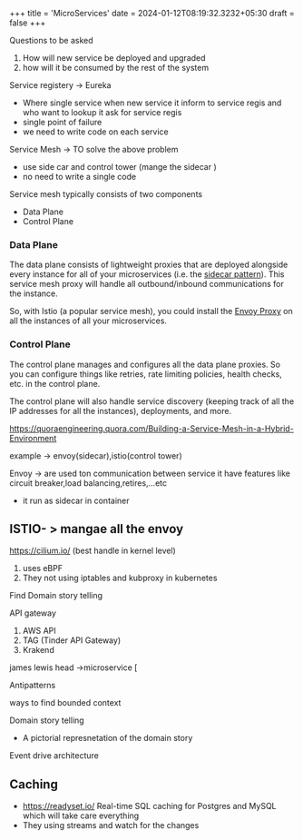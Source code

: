 +++
title = 'MicroServices'
date  = 2024-01-12T08:19:32.3232+05:30
draft = false
+++

Questions to be asked
1. How will new service be deployed and upgraded
2. how will it be consumed by the rest of the system

Service registery -> Eureka
- Where single service when new service it inform to service regis and who want to lookup it ask for service regis
- single point of failure
- we need to  write code on each service



Service Mesh -> TO solve the above problem
- use side car and control tower (mange the sidecar )
- no need to write a single code

Service mesh typically consists of two components 
- Data Plane
- Control Plane
### **Data Plane**
The data plane consists of lightweight proxies that are deployed alongside every instance for all of your microservices (i.e. the [sidecar pattern](https://link.mail.beehiiv.com/ss/c/Ioed2HDTdYAXh1G-wub8Z3krL9lvWCVrc470Urpa-8YY6XxTNk0XwMExcAy8BoUo10IIq_HWxvSMZJnxVz71QFZCL3YMiIE7T9cXcwPNe7kr67TCyeSwFbwZY8hLWIt58P3w8DtPe5L4wgvqxYWjqDUm8i8ZrSCG0t9rWH62MAWAT-OrYHMaek1gG4WKNqLjVd1LZIYxd7sVKes-ziMiYP_dya9NA8BPsmiYJ61pGqdYM0TEjSVEDDWZ6Ur20LuYDfIMVnNdHtuJho8qV62q2g/446/OZ639r3dT0SOCEiZ4U-qBQ/h9/lgZgQP2VyiCrl2EX-BP83niKssZsun4FPP7CItzNk7w)). This service mesh proxy will handle all outbound/inbound communications for the instance.

So, with Istio (a popular service mesh), you could install the [Envoy Proxy](https://link.mail.beehiiv.com/ss/c/GNU-s309YMfVomuE3zs8pzuyRe_bSWNSNSWbQIaMTCRhgsUtFHn_oOniNih4OkBxqLT6NyuLrCL66ZGoBEJcEXzJNStR7C3Fn1inBBs2Rff-qL9bLn0dump4uVDNZPTipSiMgbmJVBdw9Wwu4doOM_s4u3UV4Sei-1vg7bpf_2NNCAr2IdMpQCumyv3laONXsBmi1EcEyBB8nUtP95w6tNkq97LifIyCLeHOseR9_Ugqgw1xTzeLfl6GIkXYh6SI/446/OZ639r3dT0SOCEiZ4U-qBQ/h10/k0BaFw1hdYGNTL9Y53c1-05U-qImInasrRcwCKXwufY) on all the instances of all your microservices.
### **Control Plane**
The control plane manages and configures all the data plane proxies. So you can configure things like retries, rate limiting policies, health checks, etc. in the control plane.

The control plane will also handle service discovery (keeping track of all the IP addresses for all the instances), deployments, and more.

https://quoraengineering.quora.com/Building-a-Service-Mesh-in-a-Hybrid-Environment

example -> envoy(sidecar),istio(control tower)


Envoy -> are used ton communication between service it have features like circuit breaker,load balancing,retires,...etc
- it run as sidecar in container

ISTIO- > mangae all  the envoy 
- 

https://cilium.io/  (best handle in kernel level)
1. uses eBPF
2. They not using iptables and kubproxy in kubernetes 


Find 
Domain story telling


API gateway
1. AWS API 
2. TAG (Tinder API Gateway)
3. Krakend

james lewis head ->microservice [

Antipatterns


ways to find bounded context
 
 Domain story telling
 - A pictorial represnetation of the domain story



Event drive architecture 


## Caching
- https://readyset.io/  Real-time SQL caching for Postgres and MySQL which will take care everything
- They using streams and watch for the changes